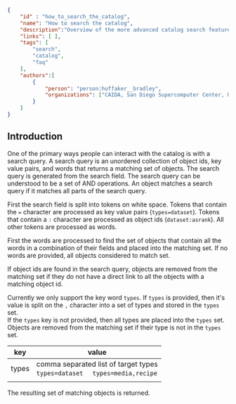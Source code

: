 ~~~json
{
    "id" : "how_to_search_the_catalog",
    "name": "How to search the catalog",
    "description":"Overview of the more advanced catalog search features.",
    "links": [ ],
    "tags": [
        "search",
        "catalog",
        "faq"
    ],
    "authors":[
        {
            "person": "person:huffaker__bradley",
            "organizations": ["CAIDA, San Diego Supercomputer Center, University of California San Diego"]
        }
    ]
}
~~~


## Introduction

One of the primary ways people can interact with the catalog is with a search query. 
A search query is an unordered collection of object ids, key value pairs, and words
that returns a matching set of objects. The search query is generated from the search
field. The search query can be understood to be a set of AND operations.  An object
matches a search query if it matches all parts of the search query.

First the search field is split into tokens on white space.  Tokens that contain the `=` character are processed as key value pairs (`types=dataset`).
Tokens that contain a `:` character are processed as object ids (`dataset:asrank`). 
All other tokens are processed as words.

First the words are processed to find the set of objects that contain all the words 
in a combination of their fields and placed into the matching set. 
If no words are provided, all objects considered to match set.

If object ids are found in the search query, objects are removed from the matching set 
if they do not have a direct link to all the objects with a matching object id. 

Currently we only support the key word `types`.  If `types` is provided, then it's value is split 
on the `,` character into a set of types and stored in the `types` set.  
If the `types` key is not provided, then all types are placed into the `types` set.  
Objects are removed from the matching set if their type is not in the `types` set.

   |   key    |    value     | 
   |----------|--------------|
   |   types  |   comma separated list of target types <br>  `types=dataset`  &nbsp;&nbsp;&nbsp;  `types=media,recipe` | 
   |          |       |

The resulting set of matching objects is returned. 

